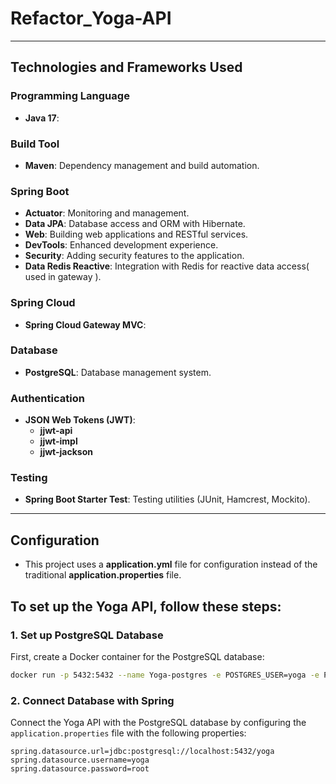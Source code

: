 # Refactor_Yoga-API

------------------------------------------------------------------------------------------------------
## Technologies and Frameworks Used

### Programming Language
- **Java 17**: 

### Build Tool
- **Maven**: Dependency management and build automation.
 

### Spring Boot
- **Actuator**: Monitoring and management.
- **Data JPA**: Database access and ORM with Hibernate.
- **Web**: Building web applications and RESTful services.
- **DevTools**: Enhanced development experience.
- **Security**: Adding security features to the application.
- **Data Redis Reactive**: Integration with Redis for reactive data access( used in gateway ).

### Spring Cloud
- **Spring Cloud Gateway MVC**:

### Database
- **PostgreSQL**: Database management system.

### Authentication
- **JSON Web Tokens (JWT)**:
  - **jjwt-api**
  - **jjwt-impl**
  - **jjwt-jackson**

### Testing
- **Spring Boot Starter Test**: Testing utilities (JUnit, Hamcrest, Mockito).

-----------------------------------------------------------------------------------------------------------------------------------------------------------------------
## Configuration
- This project uses a **application.yml** file for configuration instead of the traditional **application.properties** file. 


## To set up the Yoga API, follow these steps:

### 1. Set up PostgreSQL Database

First, create a Docker container for the PostgreSQL database:

```bash
docker run -p 5432:5432 --name Yoga-postgres -e POSTGRES_USER=yoga -e POSTGRES_PASSWORD=root -e POSTGRES_DB=yoga -d postgres
```


### 2. Connect Database with Spring

Connect the Yoga API with the PostgreSQL database by configuring the `application.properties` file with the following properties:

```properties
spring.datasource.url=jdbc:postgresql://localhost:5432/yoga
spring.datasource.username=yoga
spring.datasource.password=root
```
